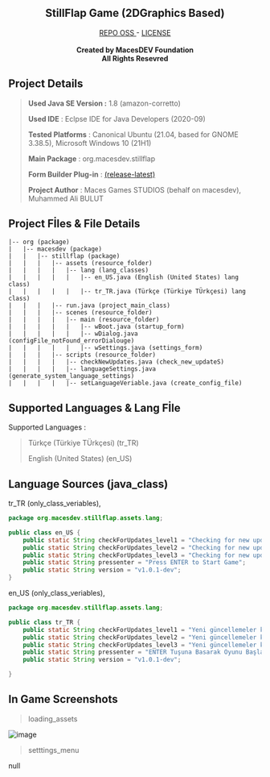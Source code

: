<h2 align="center"><b>StillFlap Game (2DGraphics Based)</b></h2>
<p align="center">
  <a href="https://github.com/macesdev/stillflap/">REPO OSS </a> -
  <a href="https://macesdev.github.io/macesdev/projects/stillflap/license">LICENSE</a> </br> </br>
  <b> Created by MacesDEV Foundation </b> </br>
  <b> All Rights Resevred </b>
<h4 align="center"></h4>

<h2> Project Details </h2>

> **Used Java SE Version :** 1.8 (amazon-corretto)
> 
> **Used IDE** : Eclpse IDE for Java Developers (2020-09)
>
> **Tested Platforms** : Canonical Ubuntu (21.04, based for GNOME 3.38.5), Microsoft Windows 10 (21H1)
>
> **Main Package** : org.macesdev.stillflap
>
> **Form Builder Plug-in** : <a href="https://marketplace.eclipse.org/content/windowbuilder">(release-latest)</a>
> 
> **Project Author** : Maces Games STUDIOS (behalf on macesdev), Muhammed Ali BULUT

<h2> Project Fİles & File Details </h2>

```
|-- org (package)
|   |-- macesdev (package)
|   |   |-- stillflap (package)
|   |   |   |-- assets (resource_folder)
|   |   |   |   |-- lang (lang_classes)
|   |   |   |   |   |-- en_US.java (English (United States) lang class)
|   |   |   |   |   |-- tr_TR.java (Türkçe (Türkiye TÜrkçesi) lang class)
|   |   |   |-- run.java (project_main_class)
|   |   |   |-- scenes (resource_folder)
|   |   |   |   |-- main (resource_folder)
|   |   |   |   |   |-- wBoot.java (startup_form)
|   |   |   |   |   |-- wDialog.java (configFile_notFound_errorDialouge)
|   |   |   |   |   |-- wSettings.java (settings_form)
|   |   |   |-- scripts (resource_folder)
|   |   |   |   |-- checkNewUpdates.java (check_new_updateS)
|   |   |   |   |-- languageSettings.java (generate_system_language_settings)
|   |   |   |   |-- setLanguageVeriable.java (create_config_file)

```
<h2> Supported Languages & Lang Fİle</h2>

Supported Languages : 
> Türkçe (Türkiye TÜrkçesi) (tr_TR)
> 
> English (United States) (en_US)

<h2> Language Sources (java_class)</h2>

tr_TR (only_class_veriables), 

```java
package org.macesdev.stillflap.assets.lang;

public class en_US {
	public static String checkForUpdates_level1 = "Checking for new updates.";
	public static String checkForUpdates_level2 = "Checking for new updates..";
	public static String checkForUpdates_level3 = "Checking for new updates...";
	public static String pressenter = "Press ENTER to Start Game";
	public static String version = "v1.0.1-dev";
}
```

en_US (only_class_veriables), 

```java
package org.macesdev.stillflap.assets.lang;

public class tr_TR {
	public static String checkForUpdates_level1 = "Yeni güncellemeler kontrol ediliyor.";
	public static String checkForUpdates_level2 = "Yeni güncellemeler kontrol ediliyor..";
	public static String checkForUpdates_level3 = "Yeni güncellemeler kontrol ediliyor...";
	public static String pressenter = "ENTER Tuşuna Basarak Oyunu Başlat";
	public static String version = "v1.0.1-dev";

}
```

<h2> In Game Screenshots </h2>

> loading_assets

![image](https://user-images.githubusercontent.com/70213359/134778470-9eaaa32a-b827-4a14-927b-f566acae2f76.png)

> setttings_menu

null
